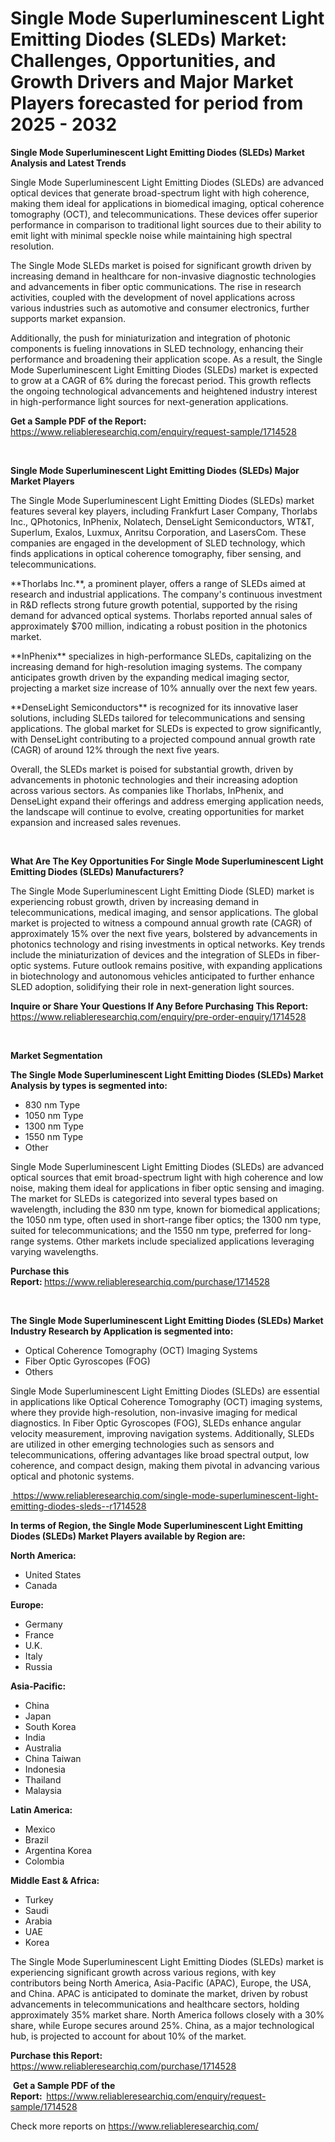 <p><h1>Single Mode Superluminescent Light Emitting Diodes (SLEDs) Market: Challenges, Opportunities, and Growth Drivers and Major Market Players forecasted for period from 2025 - 2032</h1></p><p><strong>Single Mode Superluminescent Light Emitting Diodes (SLEDs) Market Analysis and Latest Trends</strong></p>
<p><p>Single Mode Superluminescent Light Emitting Diodes (SLEDs) are advanced optical devices that generate broad-spectrum light with high coherence, making them ideal for applications in biomedical imaging, optical coherence tomography (OCT), and telecommunications. These devices offer superior performance in comparison to traditional light sources due to their ability to emit light with minimal speckle noise while maintaining high spectral resolution.</p><p>The Single Mode SLEDs market is poised for significant growth driven by increasing demand in healthcare for non-invasive diagnostic technologies and advancements in fiber optic communications. The rise in research activities, coupled with the development of novel applications across various industries such as automotive and consumer electronics, further supports market expansion. </p><p>Additionally, the push for miniaturization and integration of photonic components is fueling innovations in SLED technology, enhancing their performance and broadening their application scope. As a result, the Single Mode Superluminescent Light Emitting Diodes (SLEDs) market is expected to grow at a CAGR of 6% during the forecast period. This growth reflects the ongoing technological advancements and heightened industry interest in high-performance light sources for next-generation applications.</p></p>
<p><strong>Get a Sample PDF of the Report:&nbsp;</strong> <a href="https://www.reliableresearchiq.com/enquiry/request-sample/1714528?utm_campaign=2810&utm_medium=2&utm_source=Github&utm_content=ia&utm_term=28032025&utm_id=single-mode-superluminescent-light-emitting-diodes-sleds">https://www.reliableresearchiq.com/enquiry/request-sample/1714528</a></p>
<p>&nbsp;</p>
<p><strong>Single Mode Superluminescent Light Emitting Diodes (SLEDs) Major Market Players</strong></p>
<p><p>The Single Mode Superluminescent Light Emitting Diodes (SLEDs) market features several key players, including Frankfurt Laser Company, Thorlabs Inc., QPhotonics, InPhenix, Nolatech, DenseLight Semiconductors, WT&T, Superlum, Exalos, Luxmux, Anritsu Corporation, and LasersCom. These companies are engaged in the development of SLED technology, which finds applications in optical coherence tomography, fiber sensing, and telecommunications.</p><p>**Thorlabs Inc.**, a prominent player, offers a range of SLEDs aimed at research and industrial applications. The company's continuous investment in R&D reflects strong future growth potential, supported by the rising demand for advanced optical systems. Thorlabs reported annual sales of approximately $700 million, indicating a robust position in the photonics market.</p><p>**InPhenix** specializes in high-performance SLEDs, capitalizing on the increasing demand for high-resolution imaging systems. The company anticipates growth driven by the expanding medical imaging sector, projecting a market size increase of 10% annually over the next few years.</p><p>**DenseLight Semiconductors** is recognized for its innovative laser solutions, including SLEDs tailored for telecommunications and sensing applications. The global market for SLEDs is expected to grow significantly, with DenseLight contributing to a projected compound annual growth rate (CAGR) of around 12% through the next five years.</p><p>Overall, the SLEDs market is poised for substantial growth, driven by advancements in photonic technologies and their increasing adoption across various sectors. As companies like Thorlabs, InPhenix, and DenseLight expand their offerings and address emerging application needs, the landscape will continue to evolve, creating opportunities for market expansion and increased sales revenues.</p></p>
<p>&nbsp;</p>
<p><strong>What Are The Key Opportunities For Single Mode Superluminescent Light Emitting Diodes (SLEDs) Manufacturers?</strong></p>
<p><p>The Single Mode Superluminescent Light Emitting Diode (SLED) market is experiencing robust growth, driven by increasing demand in telecommunications, medical imaging, and sensor applications. The global market is projected to witness a compound annual growth rate (CAGR) of approximately 15% over the next five years, bolstered by advancements in photonics technology and rising investments in optical networks. Key trends include the miniaturization of devices and the integration of SLEDs in fiber-optic systems. Future outlook remains positive, with expanding applications in biotechnology and autonomous vehicles anticipated to further enhance SLED adoption, solidifying their role in next-generation light sources.</p></p>
<p><strong>Inquire or Share Your Questions If Any Before Purchasing This Report:</strong> <a href="https://www.reliableresearchiq.com/enquiry/pre-order-enquiry/1714528?utm_campaign=2810&utm_medium=2&utm_source=Github&utm_content=ia&utm_term=28032025&utm_id=single-mode-superluminescent-light-emitting-diodes-sleds">https://www.reliableresearchiq.com/enquiry/pre-order-enquiry/1714528</a></p>
<p>&nbsp;</p>
<p><strong>Market Segmentation</strong></p>
<p><strong>The Single Mode Superluminescent Light Emitting Diodes (SLEDs) Market Analysis by types is segmented into:</strong></p>
<p><ul><li>830 nm Type</li><li>1050 nm Type</li><li>1300 nm Type</li><li>1550 nm Type</li><li>Other</li></ul></p>
<p><p>Single Mode Superluminescent Light Emitting Diodes (SLEDs) are advanced optical sources that emit broad-spectrum light with high coherence and low noise, making them ideal for applications in fiber optic sensing and imaging. The market for SLEDs is categorized into several types based on wavelength, including the 830 nm type, known for biomedical applications; the 1050 nm type, often used in short-range fiber optics; the 1300 nm type, suited for telecommunications; and the 1550 nm type, preferred for long-range systems. Other markets include specialized applications leveraging varying wavelengths.</p></p>
<p><strong>Purchase this Report:&nbsp;</strong><a href="https://www.reliableresearchiq.com/purchase/1714528?utm_campaign=2810&utm_medium=2&utm_source=Github&utm_content=ia&utm_term=28032025&utm_id=single-mode-superluminescent-light-emitting-diodes-sleds">https://www.reliableresearchiq.com/purchase/1714528</a></p>
<p>&nbsp;</p>
<p><strong>The Single Mode Superluminescent Light Emitting Diodes (SLEDs) Market Industry Research by Application is segmented into:</strong></p>
<p><ul><li>Optical Coherence Tomography (OCT) Imaging Systems</li><li>Fiber Optic Gyroscopes (FOG)</li><li>Others</li></ul></p>
<p><p>Single Mode Superluminescent Light Emitting Diodes (SLEDs) are essential in applications like Optical Coherence Tomography (OCT) imaging systems, where they provide high-resolution, non-invasive imaging for medical diagnostics. In Fiber Optic Gyroscopes (FOG), SLEDs enhance angular velocity measurement, improving navigation systems. Additionally, SLEDs are utilized in other emerging technologies such as sensors and telecommunications, offering advantages like broad spectral output, low coherence, and compact design, making them pivotal in advancing various optical and photonic systems.</p></p>
<p><a href="https://www.reliableresearchiq.com/single-mode-superluminescent-light-emitting-diodes-sleds--r1714528?utm_campaign=2810&utm_medium=2&utm_source=Github&utm_content=ia&utm_term=28032025&utm_id=single-mode-superluminescent-light-emitting-diodes-sleds">&nbsp;https://www.reliableresearchiq.com/single-mode-superluminescent-light-emitting-diodes-sleds--r1714528</a></p>
<p><strong>In terms of Region, the Single Mode Superluminescent Light Emitting Diodes (SLEDs) Market Players available by Region are:</strong></p>
<p>
    <p> <strong> North America: </strong>
        <ul>
            <li>United States</li>
            <li>Canada</li>
        </ul>
        </p> 
    <p> <strong> Europe: </strong>
        <ul>
            <li>Germany</li>
            <li>France</li>
            <li>U.K.</li>
            <li>Italy</li>
            <li>Russia</li>
        </ul>
        </p> 
    <p> <strong> Asia-Pacific: </strong>
        <ul>
            <li>China</li>
            <li>Japan</li>
            <li>South Korea</li>
            <li>India</li>
            <li>Australia</li>
            <li>China Taiwan</li>
            <li>Indonesia</li>
            <li>Thailand</li>
            <li>Malaysia</li>
        </ul>
        </p> 
    <p> <strong> Latin America: </strong>
        <ul>
            <li>Mexico</li>
            <li>Brazil</li>
            <li>Argentina Korea</li>
            <li>Colombia</li>
        </ul>
        </p> 
    <p> <strong> Middle East & Africa: </strong>
        <ul>
            <li>Turkey</li>
            <li>Saudi</li>
            <li>Arabia</li>
            <li>UAE</li>
            <li>Korea</li>
        </ul>
    </p>
    </p>
<p><p>The Single Mode Superluminescent Light Emitting Diodes (SLEDs) market is experiencing significant growth across various regions, with key contributors being North America, Asia-Pacific (APAC), Europe, the USA, and China. APAC is anticipated to dominate the market, driven by robust advancements in telecommunications and healthcare sectors, holding approximately 35% market share. North America follows closely with a 30% share, while Europe secures around 25%. China, as a major technological hub, is projected to account for about 10% of the market.</p></p>
<p><strong>Purchase this Report: </strong><a href="https://www.reliableresearchiq.com/purchase/1714528?utm_campaign=2810&utm_medium=2&utm_source=Github&utm_content=ia&utm_term=28032025&utm_id=single-mode-superluminescent-light-emitting-diodes-sleds">https://www.reliableresearchiq.com/purchase/1714528</a></p>
<p>&nbsp;<strong>Get a Sample PDF of the Report:&nbsp;&nbsp;</strong><a href="https://www.reliableresearchiq.com/enquiry/request-sample/1714528?utm_campaign=2810&utm_medium=2&utm_source=Github&utm_content=ia&utm_term=28032025&utm_id=single-mode-superluminescent-light-emitting-diodes-sleds">https://www.reliableresearchiq.com/enquiry/request-sample/1714528</a></p>
<p><strong></strong></p>
<p>Check more reports on <a href="https://www.reliableresearchiq.com/?utm_campaign=2810&utm_medium=2&utm_source=Github&utm_content=ia&utm_term=28032025&utm_id=single-mode-superluminescent-light-emitting-diodes-sleds">https://www.reliableresearchiq.com/</a></p>